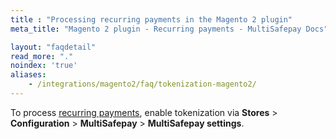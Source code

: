 ```yaml
---
title : "Processing recurring payments in the Magento 2 plugin"
meta_title: "Magento 2 plugin - Recurring payments - MultiSafepay Docs"

layout: "faqdetail"
read_more: "."
noindex: 'true'
aliases: 
    - /integrations/magento2/faq/tokenization-magento2/
---
```

To process [recurring payments](/features/recurring-payments), enable tokenization via **Stores** > **Configuration** > **MultiSafepay** > **MultiSafepay settings**.
